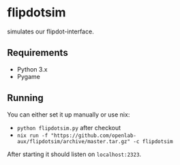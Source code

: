 flipdotsim
==========

simulates our flipdot-interface.

## Requirements

* Python 3.x
* Pygame

## Running

You can either set it up manually or use nix:

* `python flipdotsim.py` after checkout
* `nix run -f "https://github.com/openlab-aux/flipdotsim/archive/master.tar.gz" -c flipdotsim`

After starting it should listen on `localhost:2323`.
